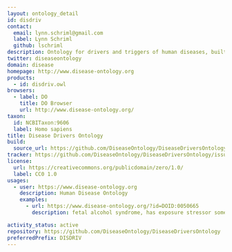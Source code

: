 ```yaml
---
layout: ontology_detail
id: disdriv
contact:
  email: lynn.schriml@gmail.com
  label: Lynn Schriml
  github: lschriml
description: Ontology for drivers and triggers of human diseases, built to classify ExO ontology exposure stressors. An application ontology. Built in collaboration with EnvO, ExO, ECTO and ChEBI.
twitter: diseaseontology
domain: disease
homepage: http://www.disease-ontology.org
products:
  - id: disdriv.owl
browsers:
  - label: DO
    title: DO Browser
    url: http://www.disease-ontology.org/
taxon:
  id: NCBITaxon:9606
  label: Homo sapiens
title: Disease Drivers Ontology
build:
  source_url: https://github.com/DiseaseOntology/DiseaseDriversOntology/tree/main/src/ontology/disdriv.owl
tracker: https://github.com/DiseaseOntology/DiseaseDriversOntology/issues
license:
  url: https://creativecommons.org/publicdomain/zero/1.0/
  label: CC0 1.0
usages:
  - user: https://www.disease-ontology.org
    description: Human Disease Ontology
    examples:
      - url: https://www.disease-ontology.org/?id=DOID:0050665
        description: fetal alcohol syndrome, has exposure stressor some alcohol

activity_status: active
repository: https://github.com/DiseaseOntology/DiseaseDriversOntology
preferredPrefix: DISDRIV
---
```

